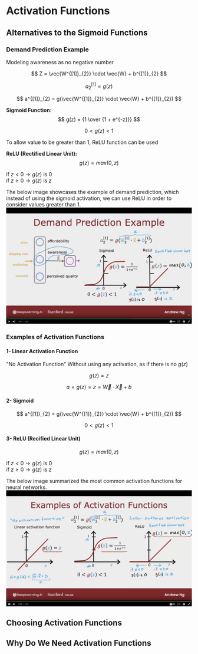 # Activation Functions



## Alternatives to the Sigmoid Functions


### Demand Prediction Example

Modeling awareness as no negative number

$$
Z = \vec{W^{[1]}_{2}} \cdot \vec{W} + b^{[1]}_{2}
$$

$$
a^{[1]}_{2} = g(z)
$$

$$
a^{[1]}_{2} = g(\vec{W^{[1]}_{2}} \cdot \vec{W} + b^{[1]}_{2})
$$


**Sigmoid Function:**
$$
g(z) = {1 \over {1 + e^{-z}}}
$$

$$
0 < g(z) < 1
$$


To allow value to be greater than 1, ReLU function can be used

**ReLU (Rectified Linear Unit):**
$$
g(z) = max(0,z)
$$

if $z < 0 \longrightarrow g(z)$ is 0  
if $z \ge 0 \longrightarrow g(z)$ is $z$


The below image showcases the example of demand prediction, which instead of using the sigmoid activation, we can use ReLU in order to consider values greater than 1.
![image of demand prediction example](images/Demand-Prediction-Example.png)


### Examples of Activation Functions


#### 1- Linear Activation Function

"No Activation Function"
Without using any activation, as if there is no $g(z)$

$$
g(z) = z
$$

$$
a = g(z) = z = \vec{W} \cdot \vec{X} + b
$$


#### 2- Sigmoid

$$
a^{[1]}_{2} = g(\vec{W^{[1]}_{2}} \cdot \vec{W} + b^{[1]}_{2})
$$

$$
0 < g(z) <1
$$


#### 3- ReLU (Recified Linear Unit)

$$
g(z) = max(0, z)
$$

if $z < 0 \longrightarrow g(z)$ is 0  
if $z \ge 0 \longrightarrow g(z)$ is $z$


The below image summarized the most common activation functions for neural networks.
![image of activation function examples](images/Activation-Functions-Examples.png)



## Choosing Activation Functions






## Why Do We Need Activation Functions
